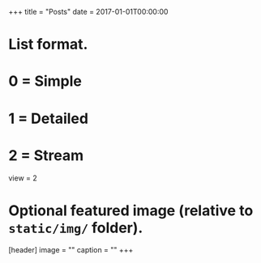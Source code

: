 +++
title = "Posts"
date = 2017-01-01T00:00:00

# List format.
#   0 = Simple
#   1 = Detailed
#   2 = Stream
view = 2

# Optional featured image (relative to `static/img/` folder).
[header]
image = ""
caption = ""
+++
